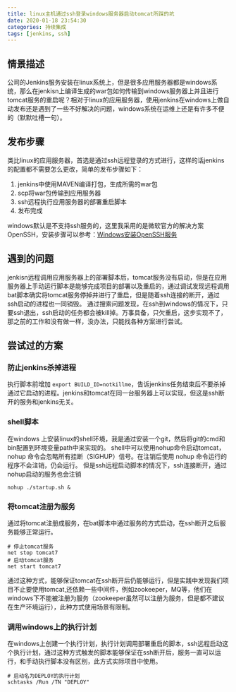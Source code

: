 ```yaml
---
title: linux主机通过ssh登录windows服务器启动tomcat所踩的坑
date: 2020-01-18 23:54:30
categories: 持续集成
tags: [jenkins, ssh]
---
```

## 情景描述
公司的Jenkins服务安装在linux系统上，但是很多应用服务器都是windows系统，那么在jenkisn上编译生成的war包如何传输到windows服务器上并且进行tomcat服务的重启呢？相对于linux的应用服务器，使用jenkins在windows上做自动发布还是遇到了一些不好解决的问题，windows系统在运维上还是有许多不便的（默默吐槽一句）。
<!--more-->
## 发布步骤
类比linux的应用服务器，首选是通过ssh远程登录的方式进行，这样的话jenkins的配置都不需要怎么更改，简单的发布步骤如下：
1. jenkins中使用MAVEN编译打包，生成所需的war包
2. scp将war包传输到应用服务器
3. ssh远程执行应用服务器的部署重启脚本
4. 发布完成

windows默认是不支持ssh服务的，这里我采用的是微软官方的解决方案OpenSSH，安装步骤可以参考：[Windows安装OpenSSH服务](https://wrxiang.github.io/2020/01/18/Windows%E5%AE%89%E8%A3%85OpenSSH%E6%9C%8D%E5%8A%A1)

## 遇到的问题
jenkisn远程调用应用服务器上的部署脚本后，tomcat服务没有启动，但是在应用服务器上手动运行脚本是能够完成项目的部署以及重启的，通过调试发现远程调用bat脚本确实将tomcat服务停掉并进行了重启，但是随着ssh连接的断开，通过ssh启动的进程也一同销毁。
通过搜索问题发现，在ssh到windows的情况下，只要ssh退出，ssh启动的任务都会被kill掉。万事具备，只欠重启，这步实现不了，那之前的工作和没有做一样，没办法，只能找各种方案进行尝试。

## 尝试过的方案
### 防止jenkins杀掉进程
执行脚本前增加 `export BUILD_ID=notkillme`，告诉jenkins任务结束后不要杀掉通过它启动的进程。jenkins和tomcat在同一台服务器上可以实现，但这是ssh断开的服务和jenkins无关。
### shell脚本
在windows 上安装linux的shell环境，我是通过安装一个git，然后将git的cmd和bin配置到环境变量path中来实现的。
shell中可以使用nohup命令启动tomcat，nohup 命令会忽略所有挂断（SIGHUP）信号。在注销后使用 nohup 命令运行的程序不会注销，仍会运行。
但是ssh远程启动脚本的情况下，ssh连接断开，通过nohup启动的服务也会注销
```shell
nohup ./startup.sh &  
```
### 将tomcat注册为服务
通过将tomcat注册成服务，在bat脚本中通过服务的方式启动，在ssh断开之后服务能够正常运行。
```
# 停止tomcat服务
net stop tomcat7
# 启动tomcat服务
net start tomcat7
```
通过这种方式，能够保证tomcat在ssh断开后仍能够运行，但是实践中发现我们项目不止要使用tomcat,还依赖一些中间件，例如zookeeper，MQ等，他们在windows下不能被注册为服务（zookeeper虽然可以注册为服务，但是都不建议在生产环境运行），此种方式使用场景有限制。

### 调用windows上的执行计划
在windows上创建一个执行计划，执行计划调用部署重启的脚本，ssh远程启动这个执行计划，通过这种方式触发的脚本能够保证在ssh断开后，服务一直可以运行，和手动执行脚本没有区别，此方式实际项目中使用。
```
# 启动名为DEPLOY的执行计划
schtasks /Run /TN "DEPLOY"
```



